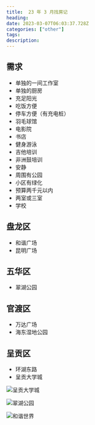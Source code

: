 ```yaml
---
title:  23 年 3 月找房记
heading:  
date: 2023-03-07T06:03:37.728Z
categories: ["other"]
tags: 
description:  
---
```


## 需求
- 单独的一间工作室
- 单独的厨房
- 充足阳光
- 吃饭方便
- 停车方便（有充电桩）
- 羽毛球馆
- 电影院
- 书店
- 健身游泳
- 吉他培训
- 非洲鼓培训
- 安静
- 周围有公园
- 小区有绿化
- 预算两千元以内
- 两室或三室
- 学校


## 盘龙区
- 和谐广场
- 昆明广场

## 五华区
- 翠湖公园

## 官渡区
- 万达广场
- 海东湿地公园

## 呈贡区
 - 环湖东路
 - 呈贡大学城

![呈贡大学城](https://cdn.sxy21.cn/static/imgs/1678169499212.png)



![翠湖公园](https://cdn.sxy21.cn/static/imgs/1678170179889.png)



![和谐世界](https://cdn.sxy21.cn/static/imgs/1678170426899.png)





